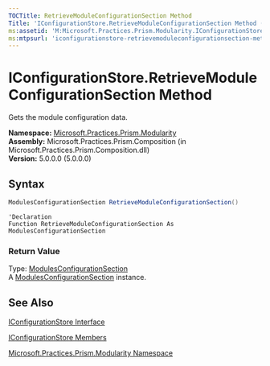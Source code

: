 ```yaml
---
TOCTitle: RetrieveModuleConfigurationSection Method
Title: 'IConfigurationStore.RetrieveModuleConfigurationSection Method (Microsoft.Practices.Prism.Modularity)'
ms:assetid: 'M:Microsoft.Practices.Prism.Modularity.IConfigurationStore.RetrieveModuleConfigurationSection'
ms:mtpsurl: 'iconfigurationstore-retrievemoduleconfigurationsection-method-mspp-modularity.md'
---
```


# IConfigurationStore.RetrieveModuleConfigurationSection Method

Gets the module configuration data.

**Namespace:** [Microsoft.Practices.Prism.Modularity](/patterns-practices/reference/mspp-modularity-namespace) <br/>
**Assembly:** Microsoft.Practices.Prism.Composition (in Microsoft.Practices.Prism.Composition.dll)<br/>
**Version:** 5.0.0.0 (5.0.0.0)

## Syntax

```C#
ModulesConfigurationSection RetrieveModuleConfigurationSection()
```

```VB
'Declaration
Function RetrieveModuleConfigurationSection As ModulesConfigurationSection
```

### Return Value

Type: [ModulesConfigurationSection](/patterns-practices/reference/modulesconfigurationsection-class-mspp-modularity)  
A [ModulesConfigurationSection](/patterns-practices/reference/modulesconfigurationsection-class-mspp-modularity) instance.

## See Also

[IConfigurationStore Interface](/patterns-practices/reference/iconfigurationstore-interface-mspp-modularity)  

[IConfigurationStore Members](/patterns-practices/reference/iconfigurationstore-members-mspp-modularity)  

[Microsoft.Practices.Prism.Modularity Namespace](/patterns-practices/reference/mspp-modularity-namespace)<br/>


